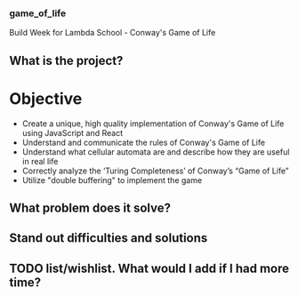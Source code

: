 ### game_of_life
Build Week for Lambda School - Conway's Game of Life

## What is the project?

# Objective

- Create a unique, high quality implementation of Conway's Game of Life using JavaScript and React
- Understand and communicate the rules of Conway's Game of Life
- Understand what cellular automata are and describe how they are useful in real life
- Correctly analyze the ‘Turing Completeness’ of Conway’s “Game of Life”
- Utilize "double buffering" to implement the game


## What problem does it solve?


## Stand out difficulties and solutions


## TODO list/wishlist. What would I add if I had more time?